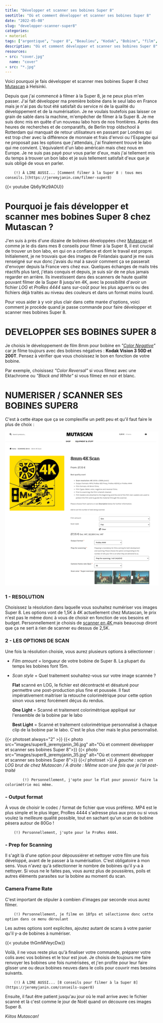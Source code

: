 ```yaml
---
title: "Développer et scanner ses bobines Super 8"
seotitle: "Où et comment développer et scanner ses bobines Super 8"
date: "2022-05-08"
slug: "developper-scanner-super8"
categories:
- materiel
tags: ["argentique", "super 8", "Beaulieu", "Kodak", "Bobine", "film", "Mutascan", "labo", "caméra", "Kodak Vision 3"]
description: "Où et comment développer et scanner ses bobines Super 8"
resources:
- src: "cover.jpg"
  name: "cover"
- src: "*.jpg"
---
```

Voici pourquoi je fais développer et scanner mes bobines Super 8 chez [Mutascan](https://mutascan.film/) à Helsinki.

Depuis que j'ai commencé à filmer à la Super 8, je ne peux plus m'en passer. J'ai fait développer ma première bobine dans le seul labo en France mais je n'ai pas du tout été satisfait du service ni de la qualité du développement et de la numérisation. Je ne voulais toutefois pas laisser ce grain de sable dans la machine, m'empêcher de filmer à la Super 8. Je me suis donc mis en quête d'un nouveau labo hors de nos frontières. Après des heures de recherches et de comparatifs, de Berlin trop oldschool à Rotterdam qui manquait de retour utilisateurs en passant par Londres qui est trop cher avec la différence de monnaie et frais d'envoi ou l'Espagne qui ne proposait pas les options que j'attendais, j'ai finalement trouvé le labo qui me convient. L'équivalent d'un labo américain mais chez nous en Europe. Je ne suis pas payé pour vous parler d'eux, mais j'ai tellement mis du temps à trouver un bon labo et je suis tellement satisfait d'eux que je suis obligé de vous en parler.

		(!) À LIRE AUSSI... [Comment filmer à la Super 8 : tous mes conseils.](https://jeremyjanin.com/filmer-super8)

<div>
{{< youtube Qb6y1Kz9AOU}}
</div>

# Pourquoi je fais développer et scanner mes bobines Super 8 chez Mutascan ?

J'en suis à près d'une dizaine de bobines développées chez [Mutascan](https://mutascan.film/) et comme je le dis dans mes 8 conseils pour filmer à la Super 8, il est crucial de trouver un bon labo, en qui on a confiance et dont le travail est propre. Initialement, je ne trouvais que des images de Finlandais quand je me suis renseigné sur eux donc j'avais du mal à savoir comment ça se passerait d'envoyer depuis la France vers chez eux. Quelques échanges de mails très réactifs plus tard, j'étais conquis et depuis, je suis sûr de ne plus jamais regarder en arrière. Ils investissent dans des scanners de haute qualité pouvant filmer de la Super 8 jusqu'en 4K, avec la possibilité d'avoir un fichier *LOG* et *ProRes 4444* sans sur-coût pour les plus aguerris ou des fichiers déjà traités au niveau des couleurs et dans un format moins lourd.

Pour vous aider à y voir plus clair dans cette marée d'options, voici comment je procède quand je passe commande pour faire développer et scanner mes bobines Super 8.

# DEVELOPPER SES BOBINES SUPER 8

Je choisis le développement de film 8mm pour bobine en *"[Color Negative](https://mutascan.film/en/tuote/8mm-color-negative-processing/)"* car je filme toujours avec des bobines négatives : **Kodak Vision 3 50D et 200T**. Pensez à vérifier que vous choisissez le bon en fonction de votre bobine.

Par exemple, choisissez *"Color Reversal"* si vous filmez avec une Ektachrome ou *"Black and White"* si vous filmez en noir et blanc.

# NUMERISER / SCANNER SES BOBINES SUPER8

C'est à cette étape que ça se complexifie un petit peu et qu'il faut faire le plus de choix :


![Où et comment développer et scanner ses bobines Super 8](images/super8_jeremyjanin_01.jpg)


### 1 - RESOLUTION

Choisissez la résolution dans laquelle vous souhaitez numériser vos images Super 8. Les options vont de 1,5K à 4K actuellement chez Mutascan, le prix n'est pas le même donc à vous de choisir en fonction de vos besoins et budget. Personnellement je choisis de [scanner en 4K ](https://mutascan.film/en/tuote/8mm-4k-scan/) mais beaucoup diront que ça ne sert à rien de scanner eu dessus de 2,5K.

### 2 - LES OPTIONS DE SCAN

Une fois la résolution choisie, vous aurez plusieurs options à sélectionner :

- *Film amount* = longueur de votre bobine de Super 8. La plupart du temps les bobines font 15m.

- *Scan style* = Quel traitement souhaitez-vous sur votre image scannée ?

	**Flat** scanné en LOG, le fichier est décontracté et désaturé pour permettre une post-production plus fine et poussée. Il faut impérativement maitriser la retouche colorimétrique pour cette option sinon vous serez forcément déçus du rendus.

	**One Light** = Scanné et traitement colorimétrique appliqué sur l'ensemble de la bobine par le labo

	**Best Light** = Scanné et traitement colorimétrique personnalisé à chaque clip de la bobine par le labo. C'est le plus cher mais le plus personnalisé.

{{< photoset always="2" >}} {{< photo src="images/super8_jeremyjanin_36.jpg" alt="Où et comment développer et scanner ses bobines Super 8">}} {{< photo src="images/super8_jeremyjanin_35.jpg" alt="Où et comment développer et scanner ses bobines Super 8">}} {{</ photoset >}}
*À gauche : scan en LOG brut de chez Mutascan / À droite : Même scan une fois que je l'ai post-traité*

			(!) Personnellement, j'opte pour le Flat pour pouvoir faire la colorimétrie moi même.


### - Output format

À vous de choisir le codec / format de fichier que vous préférez. MP4 est le plus simple et le plus léger, ProRes 4444 s'adresse plus aux pros ou si vous voulez la meilleure qualité possible, tout en sachant qu'un scan de bobine pèsera autour de 80Go !

		(!) Personnellement, j'opte pour le ProRes 4444.

### - Prep for Scanning

Il s'agit là d'une option pour dépoussiérer et nettoyer votre film une fois développé, avant de le passer à la numérisation. C'est obligatoire à mon sens. Vous n'avez qu'à sélectionner le nombre de bobines qu'il y-a à nettoyer. Si vous ne le faites pas, vous aurez plus de poussières, poils et autres éléments parasites sur la bobine au moment du scan.

### Camera Frame Rate

C'est important de stipuler à combien d'images par seconde vous aurez filmer.

		(!) Personnellement, je filme en 18fps et sélectionne donc cette option dans ce menu déroulant

Les autres options sont explicites, ajoutez autant de scans à votre panier qu'il y-a de bobines à numériser.

<div>
{{< youtube thGmMVeycDw}}
</div>

Voilà, il ne vous reste plus qu'à finaliser votre commande, préparer votre colis avec vos bobines et le tour est joué. Je choisis de toujours me faire renvoyer les bobines une fois numérisées, et j'en profite pour leur faire glisser une ou deux bobines neuves dans le colis pour couvrir mes besoins suivants.

		(!) À LIRE AUSSI... [8 conseils pour filmer à la Super 8](https://jeremyjanin.com/conseils-super8)

Ensuite, il faut être patient jusqu'au jour où le mail arrive avec le fichier scanné et là c'est comme le jour de Noël quand on découvre ces images Super 8.

*Kiitos Mutascan!*
